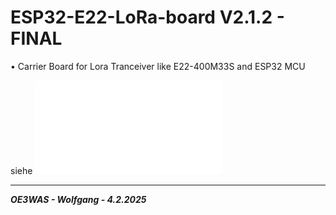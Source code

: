 # ESP32-E22-LoRa-board V2.1.2 - FINAL
• Carrier Board for Lora Tranceiver like E22-400M33S and ESP32 MCU  

siehe ![Bestückungshinweise](./PCB-Assembly/README.md)

___
***OE3WAS - Wolfgang - 4.2.2025***
